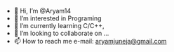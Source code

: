 - 👋 Hi, I’m @Aryam14
- 👀 I’m interested in Programing
- 🌱 I’m currently learning C/C++, 
- 💞️ I’m looking to collaborate on ...
- 📫 How to reach me e-mail: aryamjuneja@gmail.com

<!---
Aryam14/Aryam14 is a ✨ special ✨ repository because its `README.md` (this file) appears on your GitHub profile.
You can click the Preview link to take a look at your changes.
--->
